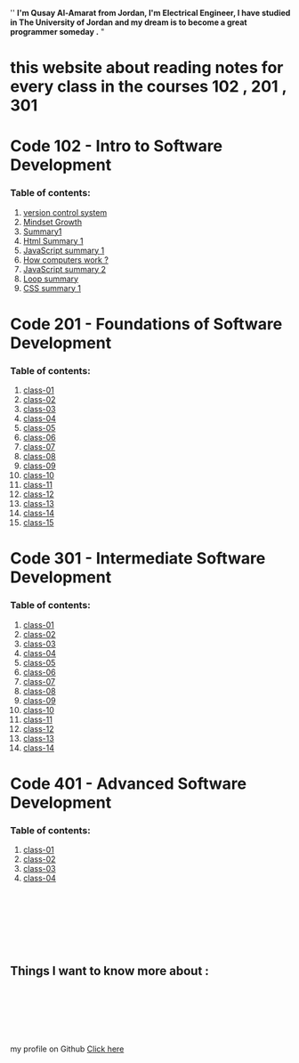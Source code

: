 
''  **I'm Qusay Al-Amarat from Jordan, I'm Electrical Engineer,
I have studied in The University of Jordan 
and my dream is to become a great programmer someday .** "

# this website about reading notes for every class in the courses 102 , 201 , 301



# Code 102 - Intro to Software Development

### Table of contents:
1. [version control system](https://qusay114.github.io/reading-notes/VCS)
2. [Mindset Growth](https://qusay114.github.io/reading-notes/Mindset_Growth)
3. [Summary1](https://qusay114.github.io/reading-notes/summary)
4. [Html Summary 1](https://qusay114.github.io/reading-notes/Html_Sum)
5. [JavaScript summary 1](https://qusay114.github.io/reading-notes/JS_summary1)
6. [How computers work ?](https://qusay114.github.io/reading-notes/Computers)
7. [JavaScript summary 2](https://qusay114.github.io/reading-notes/JS_summary2)
8. [Loop summary](https://qusay114.github.io/reading-notes/loop_summary)
9. [CSS summary 1](https://qusay114.github.io/reading-notes/CSS_Summary1)


# Code 201 - Foundations of Software Development

### Table of contents:
1. [class-01](https://qusay114.github.io/reading-notes/class-01)
2. [class-02](https://qusay114.github.io/reading-notes/class-02)
3. [class-03](https://qusay114.github.io/reading-notes/class-03)
4. [class-04](https://qusay114.github.io/reading-notes/class-04)
5. [class-05](https://qusay114.github.io/reading-notes/class-05)
6. [class-06](https://qusay114.github.io/reading-notes/class-06)
7. [class-07](https://qusay114.github.io/reading-notes/class-07)
8. [class-08](https://qusay114.github.io/reading-notes/class-08)
9. [class-09](https://qusay114.github.io/reading-notes/class-09)
10. [class-10](https://qusay114.github.io/reading-notes/class-10)
11. [class-11](https://qusay114.github.io/reading-notes/class-11)
12. [class-12](https://qusay114.github.io/reading-notes/class-12)
13. [class-13](https://qusay114.github.io/reading-notes/class-13)
14. [class-14](https://qusay114.github.io/reading-notes/class-14)
15. [class-15](https://qusay114.github.io/reading-notes/class-15)


# Code 301 - Intermediate Software Development

### Table of contents:
1. [class-01](https://qusay114.github.io/reading-notes/course-301_Notes/class-01)
2. [class-02](https://qusay114.github.io/reading-notes/course-301_Notes/class-02)
3. [class-03](https://qusay114.github.io/reading-notes/course-301_Notes/class-03)
4. [class-04](https://qusay114.github.io/reading-notes/course-301_Notes/class-04)
5. [class-05](https://qusay114.github.io/reading-notes/course-301_Notes/class-05)
6. [class-06](https://qusay114.github.io/reading-notes/course-301_Notes/class-06)
7. [class-07](https://qusay114.github.io/reading-notes/course-301_Notes/class-07)
8. [class-08](https://qusay114.github.io/reading-notes/course-301_Notes/class-08)
9. [class-09](https://qusay114.github.io/reading-notes/course-301_Notes/class-09)
10. [class-10](https://qusay114.github.io/reading-notes/course-301_Notes/class-10)
11. [class-11](https://qusay114.github.io/reading-notes/course-301_Notes/class-11)
12. [class-12](https://qusay114.github.io/reading-notes/course-301_Notes/class-12)
13. [class-13](https://qusay114.github.io/reading-notes/course-301_Notes/class-13)
14. [class-14](https://qusay114.github.io/reading-notes/course-301_Notes/class-14)



# Code 401 - Advanced Software Development

### Table of contents:
1. [class-01](https://qusay114.github.io/reading-notes/course-401_Notes/class-01)
2. [class-02](https://qusay114.github.io/reading-notes/course-401_Notes/class-02)
3. [class-03](https://qusay114.github.io/reading-notes/course-401_Notes/class-03)
4. [class-04](https://qusay114.github.io/reading-notes/course-401_Notes/class-04)


<br><br><br><br><br><br>
## Things I want to know more about :

<br><br><br><br><br><br>
my profile on Github [Click here](https://github.com/Qusay114)

